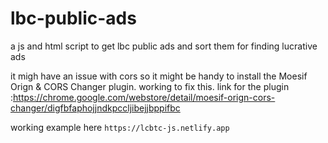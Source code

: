 # lbc-public-ads
a js  and html script to get lbc public ads and sort them for finding lucrative ads 

it migh have an issue with cors so it might be handy to install the Moesif Orign & CORS Changer
plugin. working to fix this.
link for the plugin :https://chrome.google.com/webstore/detail/moesif-orign-cors-changer/digfbfaphojjndkpccljibejjbppifbc


working example here `https://lcbtc-js.netlify.app`